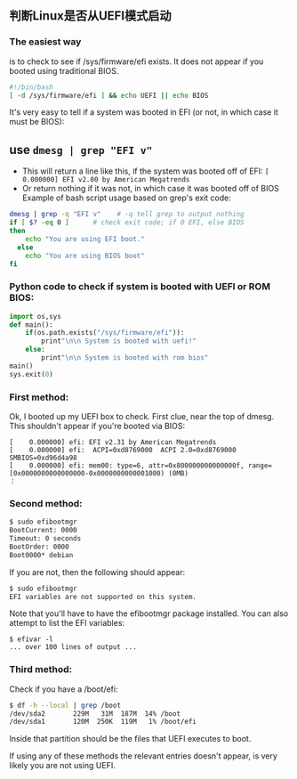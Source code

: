
## 判断Linux是否从UEFI模式启动



### The easiest way 
is to check to see if /sys/firmware/efi exists. It does not appear if you booted using traditional BIOS.
```sh
#!/bin/bash
[ -d /sys/firmware/efi ] && echo UEFI || echo BIOS
```

It's very easy to tell if a system was booted in EFI (or not, in which case it must be BIOS):

## use `dmesg | grep "EFI v"`

* This will return a line like this, if the system was booted off of EFI:
`[ 0.000000] EFI v2.00 by American Megatrends`
* Or return nothing if it was not, in which case it was booted off of BIOS
Example of bash script usage based on grep's exit code:

```sh
dmesg | grep -q "EFI v"    # -q tell grep to output nothing
if [ $? -eq 0 ]      # check exit code; if 0 EFI, else BIOS
then
    echo "You are using EFI boot."
  else
    echo "You are using BIOS boot"
fi
```




### Python code to check if system is booted with UEFI or ROM BIOS:
```py
import os,sys
def main():
    if(os.path.exists("/sys/firmware/efi")):
        print"\n\n System is booted with uefi!"
    else:
        print"\n\n System is booted with rom bios"
main()
sys.exit(0)
```



### First method:

Ok, I booted up my UEFI box to check. First clue, near the top of dmesg. This shouldn't appear if you're booted via BIOS:
```
[    0.000000] efi: EFI v2.31 by American Megatrends
[    0.000000] efi:  ACPI=0xd8769000  ACPI 2.0=0xd8769000  SMBIOS=0xd96d4a98 
[    0.000000] efi: mem00: type=6, attr=0x800000000000000f, range=[0x0000000000000000-0x0000000000001000) (0MB)
⋮
```

### Second method:
```sh
$ sudo efibootmgr
BootCurrent: 0000
Timeout: 0 seconds
BootOrder: 0000
Boot0000* debian
```

If you are not, then the following should appear:
```sh
$ sudo efibootmgr        
EFI variables are not supported on this system.
```

Note that you'll have to have the efibootmgr package installed. You can also attempt to list the EFI variables:
```
$ efivar -l 
... over 100 lines of output ...
```

### Third method:

Check if you have a /boot/efi:
```sh
$ df -h --local | grep /boot
/dev/sda2       229M   31M  187M  14% /boot
/dev/sda1       120M  250K  119M   1% /boot/efi
```
Inside that partition should be the files that UEFI executes to boot.

If using any of these methods the relevant entries doesn't appear, is very likely you are not using UEFI.





